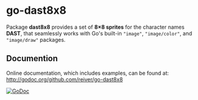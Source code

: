 # go-dast8x8

Package **dast8x8** provides a set of **8×8 sprites** for the character names **DAST**,
that seamlessly works with Go's built-in `"image"`, `"image/color"`, and `"image/draw"` packages.

## Documention

Online documentation, which includes examples, can be found at: http://godoc.org/github.com/reiver/go-dast8x8

[![GoDoc](https://godoc.org/github.com/reiver/go-dast8x8?status.svg)](https://godoc.org/github.com/reiver/go-dast8x8)
